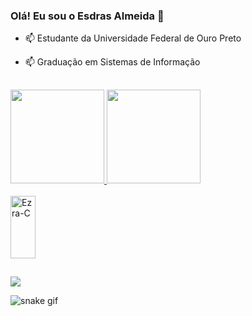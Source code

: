 ### Olá! Eu sou o Esdras Almeida 👋

<!--
**Ezra2323/ezra2323** is a ✨ _special_ ✨ repository because its `README.md` (this file) appears on your GitHub profile.

Here are some ideas to get you started:

- 🔭 I’m currently working on ...
- 🌱 I’m currently learning ...
- 👯 I’m looking to collaborate on ...
- 🤔 I’m looking for help with ...
- 💬 Ask me about ...
- 📫 Estudante da Universidade Federal de Ouro Preto 
- ⚡ Fun fact: ...
-->

- 📫 Estudante da Universidade Federal de Ouro Preto
- 📫 Graduação em Sistemas de Informação

  ##
  
 <div>
  <a href="https://github.com/Ezra2323">
  <img height="150em" src="https://github-readme-stats.vercel.app/api?username=Ezra2323&show_icons=true&theme=chartreuse-dark&include_all_commits=true&count_private=true"/>
  <img height="150em" src="https://github-readme-stats.vercel.app/api/top-langs/?username=Ezra2323&layout=compact&langs_count=16&theme=chartreuse-dark"/>
</div>

<div style="display: inline_block"><br>
  <img align="center" height="100em" alt="Ezra-C" height="30" width="40" src="https://cdn.jsdelivr.net/gh/devicons/devicon/icons/c/c-original.svg">
</div>
  
  ##
  
<div> 
  <a href = "mailto:acaavila@gmail.com"><img src="https://img.shields.io/badge/-Gmail-%23333?style=for-the-badge&logo=gmail&logoColor=red" target="_blank"></a>

</div>

![snake gif](https://github.com/Ezra2323/Ezra2323/blob/output/github-contribution-grid-snake.gif)
 
